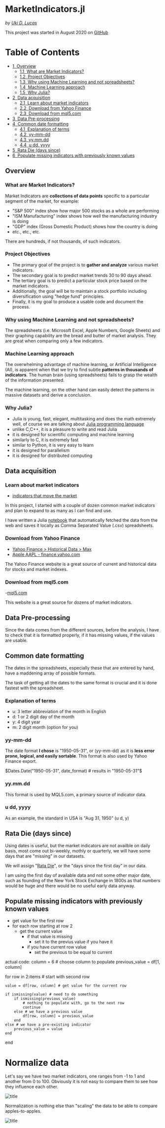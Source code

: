 # MarketIndicators.jl

*by [Uki D. Lucas](https://www.linkedin.com/in/ukidlucas/)*

This project was started in August 2020 on [GitHub](https://github.com/UkiDLucas/MarketIndicators.jl)

<h1>Table of Contents<span class="tocSkip"></span></h1>
<div class="toc"><ul class="toc-item"><li><span><a href="#Overview" data-toc-modified-id="Overview-1"><span class="toc-item-num">1&nbsp;&nbsp;</span>Overview</a></span><ul class="toc-item"><li><span><a href="#What-are-Market-Indicators?" data-toc-modified-id="What-are-Market-Indicators?-1.1"><span class="toc-item-num">1.1&nbsp;&nbsp;</span>What are Market Indicators?</a></span></li><li><span><a href="#Project-Objectives" data-toc-modified-id="Project-Objectives-1.2"><span class="toc-item-num">1.2&nbsp;&nbsp;</span>Project Objectives</a></span></li><li><span><a href="#Why-using-Machine-Learning-and-not-spreadsheets?" data-toc-modified-id="Why-using-Machine-Learning-and-not-spreadsheets?-1.3"><span class="toc-item-num">1.3&nbsp;&nbsp;</span>Why using Machine Learning and not spreadsheets?</a></span></li><li><span><a href="#Machine-Learning-approach" data-toc-modified-id="Machine-Learning-approach-1.4"><span class="toc-item-num">1.4&nbsp;&nbsp;</span>Machine Learning approach</a></span></li><li><span><a href="#Why-Julia?" data-toc-modified-id="Why-Julia?-1.5"><span class="toc-item-num">1.5&nbsp;&nbsp;</span>Why Julia?</a></span></li></ul></li><li><span><a href="#Data-acquisition" data-toc-modified-id="Data-acquisition-2"><span class="toc-item-num">2&nbsp;&nbsp;</span>Data acquisition</a></span><ul class="toc-item"><li><span><a href="#Learn-about-market-indicators" data-toc-modified-id="Learn-about-market-indicators-2.1"><span class="toc-item-num">2.1&nbsp;&nbsp;</span>Learn about market indicators</a></span></li><li><span><a href="#Download-from-Yahoo-Finance" data-toc-modified-id="Download-from-Yahoo-Finance-2.2"><span class="toc-item-num">2.2&nbsp;&nbsp;</span>Download from Yahoo Finance</a></span></li><li><span><a href="#Download-from-mql5.com" data-toc-modified-id="Download-from-mql5.com-2.3"><span class="toc-item-num">2.3&nbsp;&nbsp;</span>Download from mql5.com</a></span></li></ul></li><li><span><a href="#Data-Pre-processing" data-toc-modified-id="Data-Pre-processing-3"><span class="toc-item-num">3&nbsp;&nbsp;</span>Data Pre-processing</a></span></li><li><span><a href="#Common-date-formatting" data-toc-modified-id="Common-date-formatting-4"><span class="toc-item-num">4&nbsp;&nbsp;</span>Common date formatting</a></span><ul class="toc-item"><li><span><a href="#Explanation-of-terms" data-toc-modified-id="Explanation-of-terms-4.1"><span class="toc-item-num">4.1&nbsp;&nbsp;</span>Explanation of terms</a></span></li><li><span><a href="#yy-mm-dd" data-toc-modified-id="yy-mm-dd-4.2"><span class="toc-item-num">4.2&nbsp;&nbsp;</span>yy-mm-dd</a></span></li><li><span><a href="#yy.mm.dd" data-toc-modified-id="yy.mm.dd-4.3"><span class="toc-item-num">4.3&nbsp;&nbsp;</span>yy.mm.dd</a></span></li><li><span><a href="#u-dd,-yyyy" data-toc-modified-id="u-dd,-yyyy-4.4"><span class="toc-item-num">4.4&nbsp;&nbsp;</span>u dd, yyyy</a></span></li></ul></li><li><span><a href="#Rata-Die-(days-since)" data-toc-modified-id="Rata-Die-(days-since)-5"><span class="toc-item-num">5&nbsp;&nbsp;</span>Rata Die (days since)</a></span></li><li><span><a href="#Populate-missing-indicators-with-previously-known-values" data-toc-modified-id="Populate-missing-indicators-with-previously-known-values-6"><span class="toc-item-num">6&nbsp;&nbsp;</span>Populate missing indicators with previously known values</a></span></li></ul></div>

## Overview

### What are Market Indicators?

Market Indicators are **collections of data points** specific to a particular segment of the market, for example:
- "S&P 500" index show how major 500 stocks as a whole are performing
- "ISM Manufacturing" index shows how well the manufacturing industry is doing
- "GDP" index (Gross Domestic Product) shows how the country is doing
- etc., etc., etc.

There are hundreds, if not thousands, of such indicators.

### Project Objectives

- The primary goal of the project is to **gather and analyze** various market indicators.
- The secondary goal is to predict market trends 30 to 90 days ahead. 
- The tertiary goal is to predict a particular stock price based on the market indicators.
- Additionally, the goal will be to maintain a stock portfolio including diversification using "hedge fund" principles.
- Finally, it is my goal to produce a usable code and document the process.

### Why using Machine Learning and not spreadsheets?

The spreadsheets (i.e. Microsoft Excel, Apple Numbers, Google Sheets) and their graphing capability are the bread and butter of market analysis. They are great when comparing only a few indicators.

### Machine Learning approach

The overwhelming advantage of machine learning, or Artificial Intelligence (AI), is apparent when that we try to find subtle **patterns in thousands of indicators**. The human brain (using spreadsheets) fails to grasp the wealth of the information presented. 

The machine learning, on the other hand can easily detect the patterns in massive datasets and derive a conclusion.

### Why Julia?

- Julia is young, fast, elegant, multitasking and does the math extremely well, of course we are talking about [Julia programming language](https://docs.julialang.org/en/v1/)
- unlike C,C++, it is a pleasure to write and read Julia
- it is designed for scientific computing and machine learning
- similarly to C, it is extremely fast
- similar to Python, it is very easy to learn
- it is designed for parallelism
- it is designed for distributed computing

## Data acquisition

### Learn about market indicators
- [indicators that move the market](https://www.investopedia.com/articles/fundamental-analysis/10/indicators-that-move-the-market.asp)

In this project, I started with a couple of dozen common market indicators and plan to expand to as many as I can find and use.

I have written a Julia [notebook](https://github.com/UkiDLucas/MarketIndicators.jl/blob/master/content/02%20Fetch%20Web%20Data.ipynb) that automatically fetched the data from the web and saves it locally as Comma Separated Value (.csv) spreadsheets.

### Download from Yahoo Finance

- [Yahoo Finance > Historical Data > Max](https://finance.yahoo.com/quote/%5EDJI/history?p=%5EDJI)
- [Apple AAPL - finance.yahoo.com]("https://finance.yahoo.com/quote/AAPL/history?p=AAPL")

The Yahoo Finance website is a great source of current and historical data for stocks and market indexes. 

### Download from mql5.com

-[mql5.com](https://www.mql5.com/en/economic-calendar/united-states)

This website is a great source for dozens of market indicators.

## Data Pre-processing

Since the data comes from the different sources, before the analysis, I have to check that it is formatted properly, if it has missing values, if the values are usable.

## Common date formatting

The dates in the spreadsheets, especially these that are entered by hand, have a maddening array of possible formats.

The task of getting all the dates to the same format is crucial and it is done fastest with the spreadsheet.

### Explanation of terms
- u: 3 letter abbreviation of the month in English
- d: 1 or 2 digit day of the month
- y: 4 digit year
- m: 2 digit month (option for you)

### yy-mm-dd
The date format **I chose** is "1950-05-31", or (yy-mm-dd) as it is **less error prone, logical, and easily sortable**.
This format is also used by Yahoo Finance export.

$Dates.Date("1950-05-31", date_format) # results in "1950-05-31"$

### yy.mm.dd
This format is used by MQL5.com, a primary source of indicator data.


### u dd, yyyy
As an example, the standard in USA is "Aug 31, 1950" (u d, y) 



## Rata Die (days since)

Using dates is useful, but the market indicators are not availble on daily basis, most come out bi-weekly, mothly or quarterly, we will have some days that are "missing" in our datasets.

We will assign "[Rata Die](https://en.wikipedia.org/wiki/Rata_Die)", or the "days since the first day" in our data. 

I am using the first day of available data and not some other major date, such as founding of the New York Stock Exchange in 1800s as that numbers would be huge and there would be no useful early data anyway.

## Populate missing indicators with previously known values

- get value for the first row
- for each row starting at row 2
    - get the current value
        - if that value is missing
            - set it to the previus value if you have it
        - if you have current row value
            - set the previous to be equal to current
    
actual code:
column = 6 # choose column to populate
previous_value = df[1, column]

for row in 2:items # start with second row
    
    value = df[row, column] # get value for the current row
    
    if ismissing(value) # need to do something
        if ismissing(previous_value)
            # nothing to populate with, go to the next row
            continue
        else # we have a previous value
            df[row, column] = previous_value
        end
    else # we have a pre-existing indicator
        previous_value = value
    end
end
# Normalize data

Let's say we have two market indicators, one ranges from -1 to 1 and another from 0 to 100. Obviously it is not easy to compare them to see how they influence each other. 

![title](images/not_normalized.png)


Normalization is nothing else than "scaling" the data to be able to compare apples-to-apples.

![title](images/normalized.png)


```julia

```
